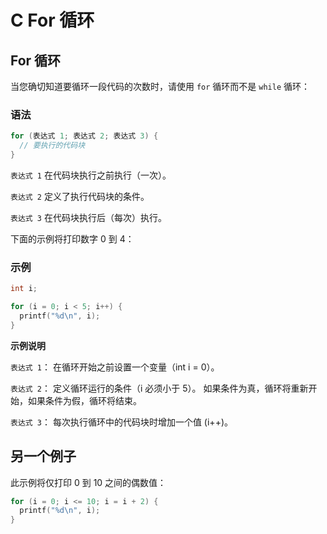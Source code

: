 C For 循环
===

## For 循环

当您确切知道要循环一段代码的次数时，请使用 `for` 循环而不是 `while` 循环：

### 语法

```c
for (表达式 1; 表达式 2; 表达式 3) {
  // 要执行的代码块
}
```

`表达式 1` 在代码块执行之前执行（一次）。

`表达式 2` 定义了执行代码块的条件。

`表达式 3` 在代码块执行后（每次）执行。

下面的示例将打印数字 0 到 4：

### 示例

```c
int i;

for (i = 0; i < 5; i++) {
  printf("%d\n", i);
}
```

**示例说明**

`表达式 1`： 在循环开始之前设置一个变量（int i = 0）。

`表达式 2`： 定义循环运行的条件（i 必须小于 5）。 如果条件为真，循环将重新开始，如果条件为假，循环将结束。

`表达式 3`： 每次执行循环中的代码块时增加一个值 (i++)。

## 另一个例子

此示例将仅打印 0 到 10 之间的偶数值：


```c
for (i = 0; i <= 10; i = i + 2) {
  printf("%d\n", i);
}
```